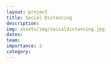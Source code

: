 ```yaml
---
layout: project
title: Social Distancing
description: 
img: assets/img/socialdistancing.jpg
dates: 
team: 
importance: 2
category:
---
```

